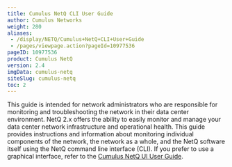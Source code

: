 ```yaml
---
title: Cumulus NetQ CLI User Guide
author: Cumulus Networks
weight: 280
aliases:
 - /display/NETQ/Cumulus+NetQ+CLI+User+Guide
 - /pages/viewpage.action?pageId=10977536
pageID: 10977536
product: Cumulus NetQ
version: 2.4
imgData: cumulus-netq
siteSlug: cumulus-netq
toc: 2
---
```

This guide is intended for network administrators who are responsible for monitoring and troubleshooting the network in their data center environment. NetQ 2.x offers the ability to easily monitor and manage your data center network infrastructure and operational health. This guide provides instructions and information about monitoring individual components of the network, the network as a whole, and the NetQ software itself using the NetQ command line interface (CLI). If you prefer to use a graphical interface, refer to the [Cumulus NetQ UI User Guide](/cumulus-netq/Cumulus-NetQ-UI-User-Guide/).
